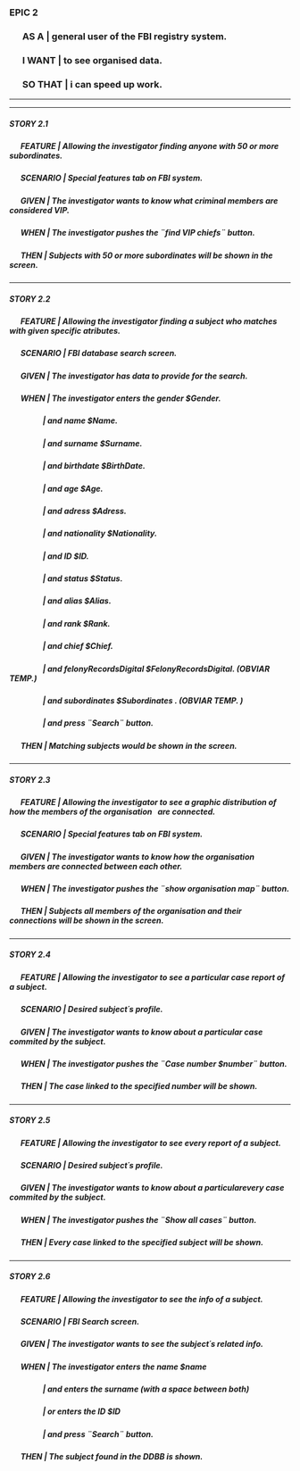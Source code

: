 ### EPIC 2

### &nbsp;  &nbsp; &nbsp; AS A | general user of the FBI registry system.  
### &nbsp;  &nbsp; &nbsp; I WANT | to see organised data.  
### &nbsp;  &nbsp; &nbsp; SO THAT | i can speed up work.  

--------------------------------------------------------------------------------
--------------------------------------------------------------------------------

##### STORY 2.1

##### &nbsp;  &nbsp; &nbsp; FEATURE |  Allowing the investigator finding anyone with 50 or more subordinates.  
##### &nbsp;  &nbsp; &nbsp; SCENARIO | Special features tab on FBI system.    
##### &nbsp;  &nbsp; &nbsp; GIVEN | The investigator wants to know what criminal members are considered VIP.
##### &nbsp;  &nbsp; &nbsp; WHEN | The investigator pushes the ¨find VIP chiefs¨ button.
##### &nbsp;  &nbsp; &nbsp; THEN | Subjects with 50 or more subordinates will be shown in the screen.

--------------------------------------------------------------------------------
 
##### STORY 2.2     

##### &nbsp; &nbsp; &nbsp; FEATURE |  Allowing the investigator finding a subject who matches with given specific atributes.  
##### &nbsp; &nbsp; &nbsp; SCENARIO | FBI database search screen.    
##### &nbsp; &nbsp; &nbsp; GIVEN | The investigator has data to provide for the search.
##### &nbsp; &nbsp; &nbsp; WHEN | The investigator enters the gender $Gender.
##### &nbsp; &nbsp; &nbsp; &nbsp; &nbsp; &nbsp; &nbsp; &nbsp; &nbsp; | and name $Name.
##### &nbsp; &nbsp; &nbsp; &nbsp; &nbsp; &nbsp; &nbsp; &nbsp; &nbsp; | and surname $Surname.
##### &nbsp; &nbsp; &nbsp; &nbsp; &nbsp; &nbsp; &nbsp; &nbsp; &nbsp; | and birthdate $BirthDate.
##### &nbsp; &nbsp; &nbsp; &nbsp; &nbsp; &nbsp; &nbsp; &nbsp; &nbsp; | and age $Age.
##### &nbsp; &nbsp; &nbsp; &nbsp; &nbsp; &nbsp; &nbsp; &nbsp; &nbsp; | and adress $Adress.
##### &nbsp; &nbsp; &nbsp; &nbsp; &nbsp;  &nbsp; &nbsp; &nbsp; &nbsp; | and nationality $Nationality.
##### &nbsp; &nbsp; &nbsp; &nbsp; &nbsp;  &nbsp; &nbsp; &nbsp; &nbsp; | and ID $ID.
##### &nbsp; &nbsp; &nbsp; &nbsp; &nbsp;  &nbsp; &nbsp; &nbsp; &nbsp; | and status $Status.
##### &nbsp; &nbsp; &nbsp; &nbsp; &nbsp;  &nbsp; &nbsp; &nbsp; &nbsp; | and alias $Alias.
##### &nbsp; &nbsp; &nbsp; &nbsp; &nbsp;  &nbsp; &nbsp; &nbsp; &nbsp; | and rank $Rank.
##### &nbsp; &nbsp; &nbsp; &nbsp; &nbsp;  &nbsp; &nbsp; &nbsp; &nbsp; | and chief $Chief.
##### &nbsp; &nbsp; &nbsp; &nbsp; &nbsp;  &nbsp; &nbsp; &nbsp; &nbsp; | and felonyRecordsDigital $FelonyRecordsDigital.    (OBVIAR TEMP.)
##### &nbsp; &nbsp; &nbsp; &nbsp; &nbsp;  &nbsp; &nbsp; &nbsp; &nbsp; | and subordinates $Subordinates .                   (OBVIAR TEMP. )
##### &nbsp; &nbsp; &nbsp; &nbsp; &nbsp;  &nbsp; &nbsp; &nbsp; &nbsp; | and press ¨Search¨ button. 
##### &nbsp;  &nbsp; &nbsp; THEN | Matching subjects would be shown in the screen.

--------------------------------------------------------------------------------

##### STORY 2.3

##### &nbsp;  &nbsp; &nbsp; FEATURE |  Allowing the investigator to see a graphic distribution of how the members of the organisation  &nbsp; are connected.  
##### &nbsp;  &nbsp; &nbsp; SCENARIO | Special features tab on FBI system.   
##### &nbsp;  &nbsp; &nbsp; GIVEN | The investigator wants to know how the organisation members are connected between each other.
##### &nbsp;  &nbsp; &nbsp; WHEN | The investigator pushes the ¨show organisation map¨ button.
##### &nbsp;  &nbsp; &nbsp; THEN | Subjects all members of the organisation and their connections will be shown in the screen.

--------------------------------------------------------------------------------

##### STORY 2.4 

##### &nbsp;  &nbsp; &nbsp; FEATURE |  Allowing the investigator to see a particular case report of a subject.  
##### &nbsp;  &nbsp; &nbsp; SCENARIO | Desired subject´s profile.   
##### &nbsp;  &nbsp; &nbsp; GIVEN | The investigator wants to know about a particular case commited by the subject.
##### &nbsp;  &nbsp; &nbsp; WHEN | The investigator pushes the ¨Case number $number¨ button.
##### &nbsp;  &nbsp; &nbsp; THEN | The case linked to the specified number will be shown.

--------------------------------------------------------------------------------

##### STORY 2.5 

##### &nbsp;  &nbsp; &nbsp; FEATURE |  Allowing the investigator to see every report of a subject.  
##### &nbsp;  &nbsp; &nbsp; SCENARIO | Desired subject´s profile.   
##### &nbsp;  &nbsp; &nbsp; GIVEN | The investigator wants to know about a particularevery case commited by the subject.
##### &nbsp;  &nbsp; &nbsp; WHEN | The investigator pushes the ¨Show all cases¨ button.
##### &nbsp;  &nbsp; &nbsp; THEN | Every case linked to the specified subject will be shown.

--------------------------------------------------------------------------------

##### STORY 2.6 

##### &nbsp;  &nbsp; &nbsp; FEATURE |  Allowing the investigator to see the info of a subject.  
##### &nbsp;  &nbsp; &nbsp; SCENARIO | FBI Search screen.   
##### &nbsp;  &nbsp; &nbsp; GIVEN | The investigator wants to see the subject´s related info.
##### &nbsp;  &nbsp; &nbsp; WHEN | The investigator enters the name $name
##### &nbsp; &nbsp; &nbsp; &nbsp; &nbsp;  &nbsp; &nbsp; &nbsp; &nbsp; | and enters the surname (with a space between both) 
##### &nbsp; &nbsp; &nbsp; &nbsp; &nbsp;  &nbsp; &nbsp; &nbsp; &nbsp; | or enters the ID $ID 
##### &nbsp; &nbsp; &nbsp; &nbsp; &nbsp;  &nbsp; &nbsp; &nbsp; &nbsp; | and press ¨Search¨ button. 
##### &nbsp;  &nbsp; &nbsp; THEN | The subject found in the DDBB is shown.



